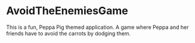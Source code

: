 # AvoidTheEnemiesGame
This is a fun, Peppa Pig themed application. A game where Peppa and her friends have to avoid the carrots by dodging them.
